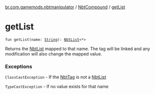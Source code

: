 [br.com.gamemods.nbtmanipulator](../index.md) / [NbtCompound](index.md) / [getList](./get-list.md)

# getList

`fun getList(name: `[`String`](https://kotlinlang.org/api/latest/jvm/stdlib/kotlin/-string/index.html)`): `[`NbtList`](../-nbt-list/index.md)`<*>`

Returns the [NbtList](../-nbt-list/index.md) mapped to that name. The tag will be linked and any modification will
also change the mapped value.

### Exceptions

`ClassCastException` - If the [NbtTag](../-nbt-tag.md) is not a [NbtList](../-nbt-list/index.md)

`TypeCastException` - If no value exists for that name